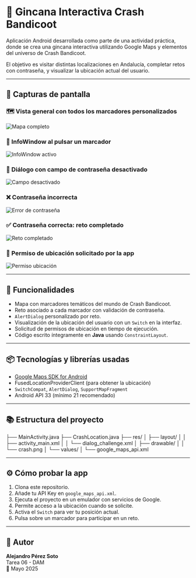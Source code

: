 # 🧭 Gincana Interactiva Crash Bandicoot

Aplicación Android desarrollada como parte de una actividad práctica, donde se crea una gincana interactiva utilizando Google Maps y elementos del universo de Crash Bandicoot.

El objetivo es visitar distintas localizaciones en Andalucía, completar retos con contraseña, y visualizar la ubicación actual del usuario.

---

## 📱 Capturas de pantalla

### 🗺️ Vista general con todos los marcadores personalizados
![Mapa completo](./capturas/3de5e177-a7ae-419e-9abc-7b8d81fc8036.png)

### 📍 InfoWindow al pulsar un marcador
![InfoWindow activo](./capturas/bc6b84b0-f3c2-4107-9bf3-e5ffbef05473.png)

### 🔐 Diálogo con campo de contraseña desactivado
![Campo desactivado](./capturas/714d65eb-f716-4cb7-872b-37f3618ef03d.png)

### ❌ Contraseña incorrecta
![Error de contraseña](./capturas/ffabdf34-a700-4efa-802a-cd4b44d55052.png)

### ✅ Contraseña correcta: reto completado
![Reto completado](./capturas/67a4c06d-cb10-4950-9aa3-60177c361e19.png)

### 📍 Permiso de ubicación solicitado por la app
![Permiso ubicación](./capturas/1d23f4b0-14e7-4b01-aea9-188d1e7839f6.png)

---

## 🚀 Funcionalidades

- Mapa con marcadores temáticos del mundo de Crash Bandicoot.
- Reto asociado a cada marcador con validación de contraseña.
- `AlertDialog` personalizado por reto.
- Visualización de la ubicación del usuario con un `Switch` en la interfaz.
- Solicitud de permisos de ubicación en tiempo de ejecución.
- Código escrito íntegramente en **Java** usando `ConstraintLayout`.

---

## 📦 Tecnologías y librerías usadas

- [Google Maps SDK for Android](https://developers.google.com/maps/documentation/android-sdk/start)
- FusedLocationProviderClient (para obtener la ubicación)
- `SwitchCompat`, `AlertDialog`, `SupportMapFragment`
- Android API 33 (mínimo 21 recomendado)

---

## 📚 Estructura del proyecto

├── MainActivity.java
├── CrashLocation.java
├── res/
│ ├── layout/
│ │ ├── activity_main.xml
│ │ └── dialog_challenge.xml
│ ├── drawable/
│ │ └── crash.png
│ └── values/
│ └── google_maps_api.xml


---

## ⚙️ Cómo probar la app

1. Clona este repositorio.
2. Añade tu API Key en `google_maps_api.xml`.
3. Ejecuta el proyecto en un emulador con servicios de Google.
4. Permite acceso a la ubicación cuando se solicite.
5. Activa el `Switch` para ver tu posición actual.
6. Pulsa sobre un marcador para participar en un reto.

---

## 👤 Autor

**Alejandro Pérez Soto**  
Tarea 06 - DAM  
📆 Mayo 2025  

